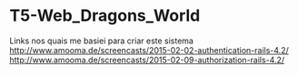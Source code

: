 # T5-Web_Dragons_World
Links nos quais me basiei para criar este sistema
http://www.amooma.de/screencasts/2015-02-02-authentication-rails-4.2/
http://www.amooma.de/screencasts/2015-02-09-authorization-rails-4.2/
